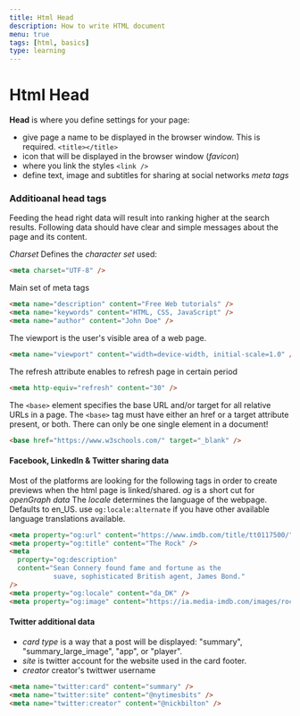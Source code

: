 ```yaml
---
title: Html Head
description: How to write HTML document
menu: true
tags: [html, basics]
type: learning
---
```


# Html Head

**Head** is where you define settings for your page:

- give page a name to be displayed in the browser window. This is required. `<title></title>`
- icon that will be displayed in the browser window (_favicon_)
- where you link the styles `<link />`
- define text, image and subtitles for sharing at social networks _meta tags_

### Additioanal head tags

Feeding the head right data will result into ranking higher at the search results. Following data should have clear and simple messages about the page and its content.

_Charset_ Defines the _character set_ used:

```html
<meta charset="UTF-8" />
```

Main set of meta tags

```html
<meta name="description" content="Free Web tutorials" />
<meta name="keywords" content="HTML, CSS, JavaScript" />
<meta name="author" content="John Doe" />
```

The viewport is the user's visible area of a web page.

```html
<meta name="viewport" content="width=device-width, initial-scale=1.0" />
```

The refresh attribute enables to refresh page in certain period

```html
<meta http-equiv="refresh" content="30" />
```

The `<base>` element specifies the base URL and/or target for all relative URLs in a page.
The `<base>` tag must have either an href or a target attribute present, or both.
There can only be one single <base> element in a document!

```html
<base href="https://www.w3schools.com/" target="_blank" />
```

#### Facebook, LinkedIn & Twitter sharing data

Most of the platforms are looking for the following tags in order to create previews when the html page is linked/shared. _og_ is a short cut for _openGraph data_
The _locale_ determines the language of the webpage. Defaults to en_US. use `og:locale:alternate` if you have other available language translations available.

```html
<meta property="og:url" content="https://www.imdb.com/title/tt0117500/" />
<meta property="og:title" content="The Rock" />
<meta
  property="og:description"
  content="Sean Connery found fame and fortune as the
           suave, sophisticated British agent, James Bond."
/>
<meta property="og:locale" content="da_DK" />
<meta property="og:image" content="https://ia.media-imdb.com/images/rock.jpg" />
```

#### Twitter additional data

- _card type_ is a way that a post will be displayed: "summary", "summary_large_image", "app", or "player".
- _site_ is twitter account for the website used in the card footer.
- _creator_ creator's twittwer username

```html
<meta name="twitter:card" content="summary" />
<meta name="twitter:site" content="@nytimesbits" />
<meta name="twitter:creator" content="@nickbilton" />
```

